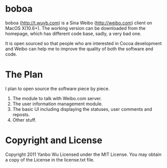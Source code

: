 boboa
=====
boboa  (http://t.wuyb.com) is a Sina Weibo (http://weibo.com) client on MacOS X(10.6+). The working version can be downloaded from the homepage, which has different code base, sadly, a very bad one.

It is open sourced so that people who are interested in Cocoa development and Weibo can help me to improve the quality of both the software and code.

The Plan
========
I plan to open source the software piece by piece. 

1. The module to talk with Weibo.com server.
2. The user information management module.
3. The basic UI including displaying the statuses, user comments and reposts.
4. Other stuff.

Copyright and License
=====================
Copyright 2011 Yanbo Wu
Licensed under the MIT License. You may obtain a copy of the License in the license.txt file.